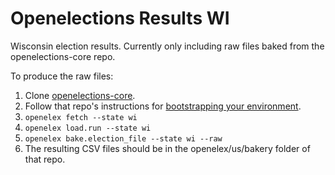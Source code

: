 # Openelections Results WI

Wisconsin election results. Currently only including raw files baked from the openelections-core repo.

To produce the raw files:
1. Clone [openelections-core](https://github.com/openelections/openelections-core#getting-started-as-a-developer).
2. Follow that repo's instructions for [bootstrapping your environment](https://github.com/openelections/openelections-core#getting-started-as-a-developer).
3. `openelex fetch --state wi`
4. `openelex load.run --state wi`
5. `openelex bake.election_file --state wi --raw`
6. The resulting CSV files should be in the openelex/us/bakery folder of that repo.
